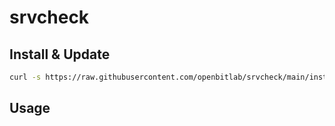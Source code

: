 # srvcheck


## Install & Update
```bash 
curl -s https://raw.githubusercontent.com/openbitlab/srvcheck/main/install.sh | bash -es -- <flags>
```

## Usage
